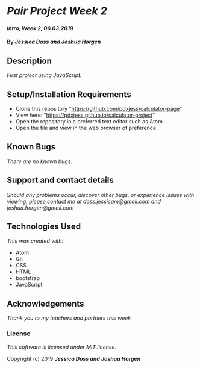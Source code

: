 # _Pair Project Week 2_

#### _Intro, Week 2, *06.03.2019*_

#### By _Jessica Doss and Joshua Horgen_

## Description
_First project using JavaScript._

## Setup/Installation Requirements

* Clone this repository "https://github.com/pdxjess/calculator-page"
* View here: "https://pdxjess.github.io/calculator-project"
* Open the repository in a preferred text editor such as Atom.
* Open the file and view in the web browser of preference.

## Known Bugs

_There are no known bugs._

## Support and contact details

_Should any problems occur, discover other bugs, or experience issues with viewing, please contact me at doss.jessicam@gmail.com and joshua.horgen@gmail.com_

## Technologies Used

_This was created with:_
* Atom
* Git
* CSS
* HTML
* bootstrap
* JavaScript

## Acknowledgements

_Thank you to my teachers and partners this week_

### License

*This software is licensed under MIT license.*

Copyright (c) 2019 **_Jessica Doss and Joshua Horgen_**
